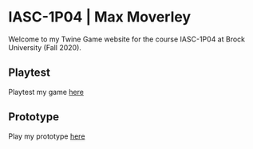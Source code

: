 # IASC-1P04 | Max Moverley

Welcome to my Twine Game website for the course IASC-1P04 at Brock University (Fall 2020).

## Playtest

Playtest my game [here](playtest/playtest)

## Prototype

Play my prototype [here](prototype/TwineGamePrototype.html)
